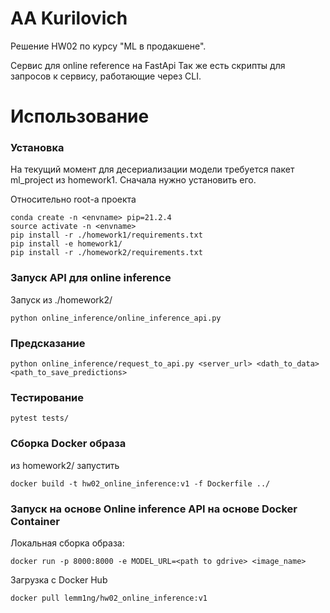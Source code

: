 # AA Kurilovich

Решение HW02 по курсу "ML в продакшене".

Сервис для online reference на FastApi Так же есть скрипты для запросов к сервису, работающие через CLI.

# Использование

### Установка

На текущий момент для десериализации модели требуется пакет ml_project из homework1. Сначала нужно установить его.

Относительно root-а проекта

~~~
conda create -n <envname> pip=21.2.4
source activate -n <envname>
pip install -r ./homework1/requirements.txt
pip install -e homework1/
pip install -r ./homework2/requirements.txt
~~~

###  Запуск API для online inference

Запуск из ./homework2/

~~~
python online_inference/online_inference_api.py
~~~

### Предсказание

~~~
python online_inference/request_to_api.py <server_url> <dath_to_data> <path_to_save_predictions>
~~~

### Тестирование

~~~
pytest tests/
~~~

### Сборка Docker образа

из homework2/ запустить

~~~
docker build -t hw02_online_inference:v1 -f Dockerfile ../
~~~

### Запуск на основе Online inference API на основе Docker Container

Локальная сборка образа:

~~~
docker run -p 8000:8000 -e MODEL_URL=<path to gdrive> <image_name>
~~~

Загрузка с Docker Hub

~~~
docker pull lemm1ng/hw02_online_inference:v1
~~~
